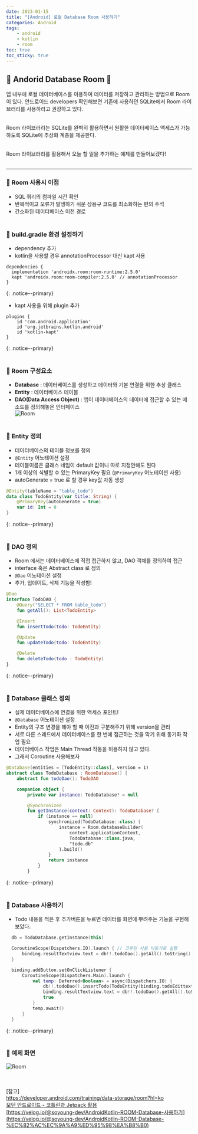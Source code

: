 ```yaml
---
date: 2023-01-15
title: "[Android] 로컬 Database Room 사용하기"
categories: Android
tags:
    - android
    - kotlin
    - room
toc: true
toc_sticky: true
---
```

## 🐋 Andorid Database Room 🐬

앱 내부에 로컬 데이터베이스를 이용하여 데이터를 저장하고 관리하는 방법으로 Room 이 있다. 안드로이드 developers 확인해보면 기존에 사용하던 SQLite에서 Room 라이브러리를 사용하라고 권장하고 있다.  
&nbsp;  

Room 라이브러리는 SQLite를 완벽히 활용하면서 원활한 데이터베이스 액세스가 가능하도록 SQLite에 추상화 계층을 제공한다.  
&nbsp;  

Room 라이브러리를 활용해서 오늘 할 일을 추가하는 예제를 만들어보겠다!  
&nbsp;  

---

### 📍 Room 사용시 이점  
- SQL 쿼리의 컴파일 시간 확인  
- 반복적이고 오류가 발생하기 쉬운 상용구 코드를 최소화하는 편의 주석  
- 간소화된 데이터베이스 이전 경로  
&nbsp;  

### 📍 build.gradle 환경 설정하기  
- dependency 추가  
- kotlin을 사용할 경우 annotationProcessor 대신 kapt 사용  

```
dependencies {
  implementation 'androidx.room:room-runtime:2.5.0'
  kapt 'androidx.room:room-compiler:2.5.0' // annotationProcessor
}
```
{: .notice--primary}  

- kapt 사용을 위해 plugin 추가  

```
plugins {
    id 'com.android.application'
    id 'org.jetbrains.kotlin.android'
    id 'kotlin-kapt'
}
```
{: .notice--primary}  
&nbsp;  

### 📍 Room 구성요소  
- **Database** : 데이터베이스를 생성하고 데이터와 기본 연결을 위한 추상 클래스  
- **Entity** : 데이터베이스 테이블  
- **DAO(Data Access Object)** : 앱이 데이터베이스의 데이터에 접근할 수 있는 메소드를 정의해놓은 인터페이스  
![Room](/assets/img/post/2023-01-15-1/img_1.png)  
&nbsp;  

### 📍 Entity 정의  
- 데이터베이스의 테이블 정보를 정의  
- `@Entity` 어노테이션 설정  
- 테이블이름은 클래스 네임이 default 값이니 따로 지정안해도 된다  
- 1개 이상의 식별할 수 있는 PrimaryKey 필요 (`@PrimaryKey` 어노테이션 사용)  
- autoGenerate = true 로 할 경우 key값 자동 생성  

``` kotlin  
@Entity(tableName = "table_todo")
data class TodoEntity(var title: String) {
    @PrimaryKey(autoGenerate = true)
    var id: Int = 0
}
```
{: .notice--primary}  
&nbsp;  

### 📍 DAO 정의  
- Room 에서는 데이터베이스에 직접 접근하지 않고, DAO 객체를 정의하여 접근  
- interface 혹은 Abstract class 로 정의  
- `@Dao` 어노테이션 설정  
- 추가, 업데이트, 삭제 기능을 작성함!  

``` kotlin  
@Dao
interface TodoDAO {
    @Query("SELECT * FROM table_todo")
    fun getAll(): List<TodoEntity>

    @Insert
    fun insertTodo(todo: TodoEntity)

    @Update
    fun updateTodo(todo: TodoEntity)

    @Delete
    fun deleteTodo(todo : TodoEntity)
}
```
{: .notice--primary}  
&nbsp;  

### 📍 Database 클래스 정의  
- 실제 데이터베이스에 연결을 위한 액세스 포인트!  
- `@Database` 어노테이션 설정  
- Entity의 구조 변경을 해야 할 때 이전과 구분해주기 위해 version을 관리  
- 서로 다른 스레드에서 데이터베이스를 한 번에 접근하는 것을 막기 위해 동기화 작업 필요  
- 데이터베이스 작업은 Main Thread 작동을 허용하지 않고 있다.  
- 그래서 Coroutine 사용해보자  

``` kotlin  
@Database(entities = [TodoEntity::class], version = 1)
abstract class TodoDatabase : RoomDatabase() {
    abstract fun todoDao(): TodoDAO

    companion object {
        private var instance: TodoDatabase? = null

        @Synchronized
        fun getInstance(context: Context): TodoDatabase? {
            if (instance == null)
                synchronized(TodoDatabase::class) {
                    instance = Room.databaseBuilder(
                        context.applicationContext,
                        TodoDatabase::class.java,
                        "todo.db"
                    ).build()
                }
                return instance
            }
        }
```
{: .notice--primary}  
&nbsp;  

### 📍 Database 사용하기  
- Todo 내용을 적은 후 추가버튼을 누르면 데이터를 화면에 뿌려주는 기능을 구현해보았다.  

``` kotlin  
  db = TodoDatabase.getInstance(this)

  CoroutineScope(Dispatchers.IO).launch { // 코루틴 사용 비동기로 실행
      binding.resultTextview.text = db!!.todoDao().getAll().toString()
  }

  binding.addButton.setOnClickListener {
      CoroutineScope(Dispatchers.Main).launch {
          val temp: Deferred<Boolean> = async(Dispatchers.IO) {
              db!!.todoDao().insertTodo(TodoEntity(binding.todoEdittext.text.toString()))
              binding.resultTextview.text = db!!.todoDao().getAll().toString()
              true
          }
          temp.await()
      }
  }
```
{: .notice--primary}  
&nbsp;  

### 📍 예제 화면  
![Room](/assets/img/post/2023-01-15-1/img_2.png)  

&nbsp;  
&nbsp;  
[참고]  
<https://developer.android.com/training/data-storage/room?hl=ko>  
[모던 안드로이드 - 코틀린과 Jetpack 활용](https://www.inflearn.com/course/%EB%AA%A8%EB%8D%98-%EC%95%88%EB%93%9C%EB%A1%9C%EC%9D%B4%EB%93%9C-%EC%BD%94%ED%8B%80%EB%A6%B0-%EC%A0%9C%ED%8A%B8%ED%8C%A9)  
[https://velog.io/@soyoung-dev/AndroidKotlin-ROOM-Database-사용하기](https://velog.io/@soyoung-dev/AndroidKotlin-ROOM-Database-%EC%82%AC%EC%9A%A9%ED%95%98%EA%B8%B0)  
